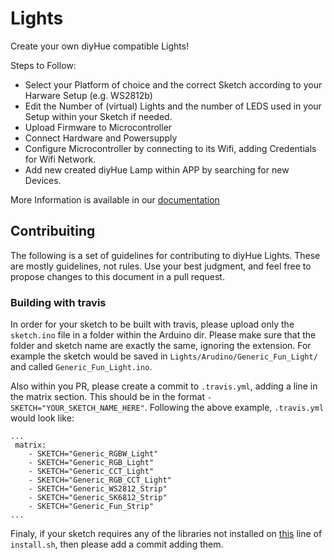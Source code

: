 # Lights

Create your own diyHue compatible Lights!

Steps to Follow:
- Select your Platform of choice and the correct Sketch according to your Harware Setup (e.g. WS2812b)
- Edit the Number of (virtual) Lights and the number of LEDS used in your Setup within your Sketch if needed.
- Upload Firmware to Microcontroller
- Connect Hardware and Powersupply
- Configure Microcontroller by connecting to its Wifi, adding Credentials for Wifi Network.
- Add new created diyHue Lamp within APP by searching for new Devices.

More Information is available in our [documentation](https://diyhue.readthedocs.io/en/latest/lights/diylights.html)

## Contribuiting
The following is a set of guidelines for contributing to diyHue Lights. These are mostly guidelines, not rules. Use your best judgment, and feel free to propose changes to this document in a pull request.

### Building with travis
In order for your sketch to be built with travis, please upload only the `sketch.ino` file in a folder within the Arduino dir. Please make sure that the folder and sketch name are exactly the same, ignoring the extension. For example the sketch would be saved in `Lights/Arudino/Generic_Fun_Light/` and called `Generic_Fun_Light.ino`.

Also within you PR, please create a commit to `.travis.yml`, adding a line in the matrix section. This should be in the format `- SKETCH="YOUR_SKETCH_NAME_HERE"`. Following the above example, `.travis.yml` would look like:

```
...
 matrix:
    - SKETCH="Generic_RGBW_Light"
    - SKETCH="Generic_RGB_Light"
    - SKETCH="Generic_CCT_Light"
    - SKETCH="Generic_RGB_CCT_Light"
    - SKETCH="Generic_WS2812_Strip"
    - SKETCH="Generic_SK6812_Strip"
    - SKETCH="Generic_Fun_Strip"
...
```

Finaly, if your sketch requires any of the libraries not installed on [this](https://github.com/diyhue/Lights/blob/675d2693afdb5f38fd9e61fdcf21aa042a7817b4/install.sh#L94) line of `install.sh`, then please add a commit adding them.
